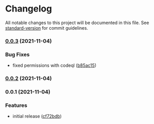 # Changelog

All notable changes to this project will be documented in this file. See [standard-version](https://github.com/conventional-changelog/standard-version) for commit guidelines.

### [0.0.3](https://github.com/meza/typescript-template/compare/v0.0.2...v0.0.3) (2021-11-04)


### Bug Fixes

* fixed permissions with codeql ([b85ac15](https://github.com/meza/typescript-template/commit/b85ac15201048d8be86143ca9f0aab3673af7ae1))

### [0.0.2](https://github.com/meza/typescript-template/compare/v0.0.1...v0.0.2) (2021-11-04)

### 0.0.1 (2021-11-04)


### Features

* initial release ([cf72bdb](https://github.com/meza/typescript-template/commit/cf72bdb9ed771f3317374c62c7ffc73dad62b539))
